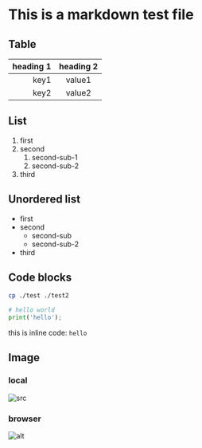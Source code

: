 # This is a markdown test file

## Table

| heading 1 | heading 2 |
|----------:|:---------:|
|key1 | value1 |
|key2 | value2 |

## List

1. first
2. second
   1. second-sub-1
   2. second-sub-2
3. third

## Unordered list

- first
- second
  - second-sub
  - second-sub-2
- third

## Code blocks

```sh
cp ./test ./test2
```

```python
# hello world
print('hello');
```

this is inline code: `hello`

## Image

### local

![src](./favicon.ico)

### browser

![alt](https://www.pinclipart.com/picdir/middle/13-139216_heart-small-png-clipart.png)